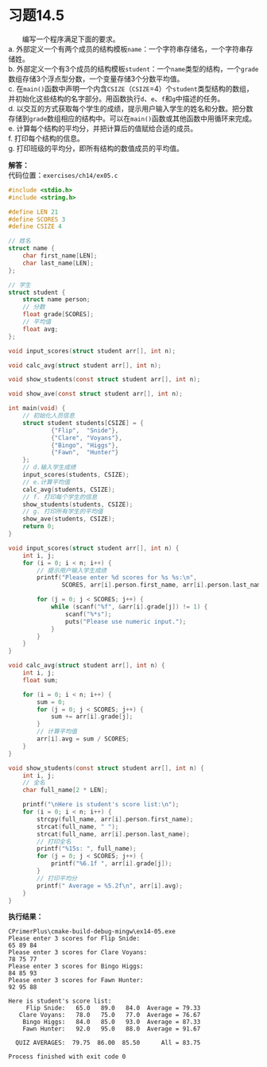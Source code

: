 # 习题14.5

&emsp;&emsp;编写一个程序满足下面的要求。  
a. 外部定义一个有两个成员的结构模板`name`：一个字符串存储名，一个字符串存储姓。  
b. 外部定义一个有3个成员的结构模板`student`：一个`name`类型的结构，一个`grade`数组存储3个浮点型分数，一个变量存储3个分数平均值。  
c. 在`main()`函数中声明一个内含`CSIZE`（`CSIZE`=4）个`student`类型结构的数组，并初始化这些结构的名字部分。用函数执行`d`、`e`、`f`和`g`中描述的任务。  
d. 以交互的方式获取每个学生的成绩，提示用户输入学生的姓名和分数。把分数存储到`grade`数组相应的结构中。可以在`main()`函数或其他函数中用循环来完成。  
e. 计算每个结构的平均分，并把计算后的值赋给合适的成员。  
f. 打印每个结构的信息。  
g. 打印班级的平均分，即所有结构的数值成员的平均值。

**解答：**  
代码位置：`exercises/ch14/ex05.c`
```c
#include <stdio.h>
#include <string.h>

#define LEN 21
#define SCORES 3
#define CSIZE 4

// 姓名
struct name {
    char first_name[LEN];
    char last_name[LEN];
};

// 学生
struct student {
    struct name person;
    // 分数
    float grade[SCORES];
    // 平均值
    float avg;
};

void input_scores(struct student arr[], int n);

void calc_avg(struct student arr[], int n);

void show_students(const struct student arr[], int n);

void show_ave(const struct student arr[], int n);

int main(void) {
    // 初始化人员信息
    struct student students[CSIZE] = {
            {"Flip",  "Snide"},
            {"Clare", "Voyans"},
            {"Bingo", "Higgs"},
            {"Fawn",  "Hunter"}
    };
    // d.输入学生成绩
    input_scores(students, CSIZE);
    // e.计算平均值
    calc_avg(students, CSIZE);
    // f. 打印每个学生的信息
    show_students(students, CSIZE);
    // g. 打印所有学生的平均值
    show_ave(students, CSIZE);
    return 0;
}

void input_scores(struct student arr[], int n) {
    int i, j;
    for (i = 0; i < n; i++) {
        // 提示用户输入学生成绩
        printf("Please enter %d scores for %s %s:\n",
               SCORES, arr[i].person.first_name, arr[i].person.last_name);

        for (j = 0; j < SCORES; j++) {
            while (scanf("%f", &arr[i].grade[j]) != 1) {
                scanf("%*s");
                puts("Please use numeric input.");
            }
        }
    }
}

void calc_avg(struct student arr[], int n) {
    int i, j;
    float sum;

    for (i = 0; i < n; i++) {
        sum = 0;
        for (j = 0; j < SCORES; j++) {
            sum += arr[i].grade[j];
        }
        // 计算平均值
        arr[i].avg = sum / SCORES;
    }
}

void show_students(const struct student arr[], int n) {
    int i, j;
    // 全名
    char full_name[2 * LEN];

    printf("\nHere is student's score list:\n");
    for (i = 0; i < n; i++) {
        strcpy(full_name, arr[i].person.first_name);
        strcat(full_name, " ");
        strcat(full_name, arr[i].person.last_name);
        // 打印全名
        printf("%15s: ", full_name);
        for (j = 0; j < SCORES; j++) {
            printf("%6.1f ", arr[i].grade[j]);
        }
        // 打印平均分
        printf(" Average = %5.2f\n", arr[i].avg);
    }
}
```

**执行结果：**
```
CPrimerPlus\cmake-build-debug-mingw\ex14-05.exe
Please enter 3 scores for Flip Snide:
65 89 84
Please enter 3 scores for Clare Voyans:
78 75 77
Please enter 3 scores for Bingo Higgs:
84 85 93
Please enter 3 scores for Fawn Hunter:
92 95 88

Here is student's score list:
     Flip Snide:   65.0   89.0   84.0  Average = 79.33
   Clare Voyans:   78.0   75.0   77.0  Average = 76.67
    Bingo Higgs:   84.0   85.0   93.0  Average = 87.33
    Fawn Hunter:   92.0   95.0   88.0  Average = 91.67

  QUIZ AVERAGES:  79.75  86.00  85.50      All = 83.75

Process finished with exit code 0
```